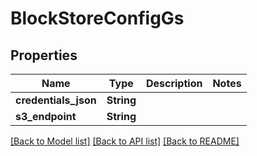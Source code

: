 # BlockStoreConfigGs

## Properties

Name | Type | Description | Notes
------------ | ------------- | ------------- | -------------
**credentials_json** | **String** |  | 
**s3_endpoint** | **String** |  | 

[[Back to Model list]](../README.md#documentation-for-models) [[Back to API list]](../README.md#documentation-for-api-endpoints) [[Back to README]](../README.md)



